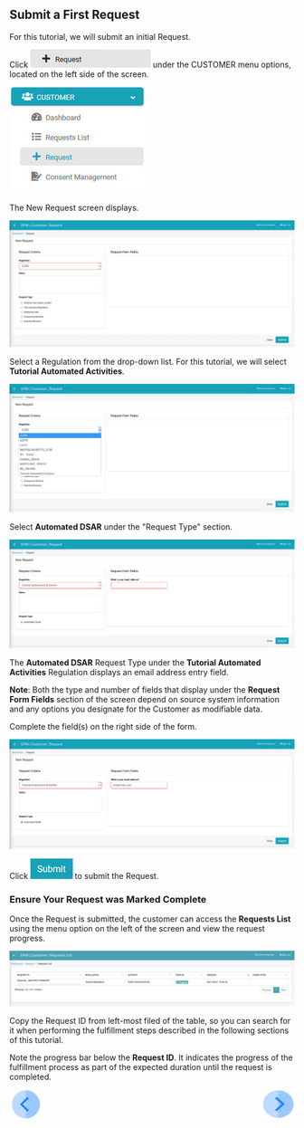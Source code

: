 ## Submit a First Request

For this tutorial, we will submit an initial Request.

Click ![image](/articles/demo_project/DPM_Demo_Project/images/Customer_Request.jpg) under the CUSTOMER menu options, located on the left side of the screen. 

![image](/articles/demo_project/DPM_Demo_Project/images/Customer_Request_LeftPanel.jpg)     

The New Request screen displays.

![image](/articles/demo_project/DPM_Demo_Project/images/03_1_Auto_Sync_First_Request.jpg)

Select a Regulation from the drop-down list. For this tutorial, we will select **Tutorial Automated Activities**.

![image](/articles/demo_project/DPM_Demo_Project/images/03_2_Auto_Sync_First_Request.jpg)  

Select **Automated DSAR** under the "Request Type" section.

![image](/articles/demo_project/DPM_Demo_Project/images/03_3_Auto_Sync_First_Request.jpg)

The **Automated DSAR** Request Type under the **Tutorial Automated Activities** Regulation displays an email address entry field. 

**Note**: Both the type and number of fields that display under the **Request Form Fields** section of the screen depend on source system information and any options you designate for the Customer as modifiable data.

Complete the field(s) on the right side of the form.  

![image](/articles/demo_project/DPM_Demo_Project/images/03_4_Auto_Sync_First_Request.jpg)     

Click ![image](/articles/demo_project/DPM_Demo_Project/images/06_ICON_Submit.jpg) to submit the Request.

### Ensure Your Request was Marked Complete

Once the Request is submitted, the customer can access the **Requests List** using the menu option on the left of the screen and view the request progress.

![image](/articles/demo_project/DPM_Demo_Project/images/02_01_DSAR_Fulfillment_Submitted_Request_Customer.png) 

Copy the Request ID from left-most filed of the table, so you can search for it when performing the fulfillment steps described in the following sections of this tutorial. 

Note the progress bar below the **Request ID**. It indicates the progress of the fulfillment process as part of the expected duration until the request is completed.  



[![Previous](/articles/demo_project/DPM_Demo_Project/images/Previous.png)](/articles/demo_project/DPM_Demo_Project/03_Auto_Sync/03_03_Auto_Sync_Login.md)[<img align="right" width="60" height="54" src="/articles/demo_project/DPM_Demo_Project/images/Next.png">](/articles/demo_project/DPM_Demo_Project/03_Auto_Sync/03_05_Auto_Sync_View_Your_Data.md)
